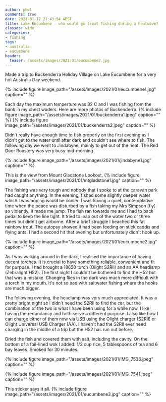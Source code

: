 ```yaml
---
author: phwl
comments: true
date: 2021-01-17 21:43:54 AEST
title: Lake Eucumbene - who would go trout fishing during a heatwave?
classes: wide
categories:
- fishing
tags:
- australia
- eucumbene
header:
  teaser: /assets/images/2021/01/eucumbene2.jpg
---
```


Made a trip to Buckenderra Holiday Village on Lake Eucumbene for a very hot Australia Day weekend. 

{% include figure image_path="/assets/images/2021/01/eucumbene1.jpg" caption="" %}

<!-- more -->
Each day the maximum temperture was 32 C and I was fishing from the
bank in my chest waders. Here are more photos of Buckenderra.
{% include figure image_path="/assets/images/2021/01/buckenderra1.jpeg" caption="" %}
{% include figure image_path="/assets/images/2021/01/buckenderra2.jpeg" caption="" %}


Didn't really have enough time to fish properly on the first evening as I 
didn't get to the water until after dark and couldn't see where to fish.
The following day we went to Jindabyne, mainly to get out of the heat.
The Red Door Roastery was very busy mid-morning.

{% include figure image_path="/assets/images/2021/01/jindabyne1.jpg" caption="" %}

This is the view from Mount Gladstone Lookout.
{% include figure image_path="/assets/images/2021/01/mtgladstone1.jpg" caption="" %}

The fishing was very tough and nobody that I spoke to at the caravan
park had caught anything. In the evening, fished some slightly
deeper water which I was hoping would be cooler. I was having a
quiet, contemplative time when the peace was disturbed by a fish
taking my Mrs Simpson (fly) so violently, it made me jump. The fish ran
towards me and I had to back pedal to keep the line tight.  It
tried to leap out of the water two or three times but didn't get 
airborne.  After a brief struggle I beached this fat rainbow
trout. The autopsy showed it had been feeding on stick caddis and flying
ants. I had a second hit that evening but unfortunately didn't hook up. 

{% include figure image_path="/assets/images/2021/01/eucumbene2.jpg" caption="" %}

As I was walking around in the dark, I realised the importance of having decent torches. It is crucial to have something reliable, convenient and fit for purpose. I had brought a 18650 torch (Olight S2RII) and an AA headlamp (Zebralight H52). The first night I couldn't be bothered to find the H52 but that was a mistake. Changing flies in the dark was much more difficult with a torch in my mouth. It's not so bad with saltwater fishing where the hooks are much bigger.

The following evening, the headlamp was very much appreciated. It was a pretty bright night so I didn't need the S2RII to find the car, but the combination of the two is what I have been using for a while now. I like having the redundancy and both serve a different purpose. I also like how I can charge either of them now via USB using the Olight charger (S2RII) or Olight Universal USB Charger (AA). I haven't had the S2RII ever need charging in the middle of a trip but the H52 has run out before.

Dried the fish and covered them with salt, including the cavity. On the bottom of a foil-lined wok I added: 1/2 cup rice, 5 tablespoons of tea and 6 bay leaves.
Smoked for 30 minutes.

{% include figure image_path="/assets/images/2021/01/IMG_7536.jpeg" caption="" %}

{% include figure image_path="/assets/images/2021/01/IMG_7541.jpeg" caption="" %}


This sticker says it all.
{% include figure image_path="/assets/images/2021/01/eucumbene3.jpg" caption="" %}

